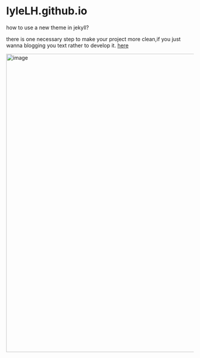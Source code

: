 # lyleLH.github.io

how to use a new theme in jekyll?

there is one necessary step to make your project more clean,if you just wanna blogging you text rather to develop it. [here](https://mmistakes.github.io/minimal-mistakes/docs/quick-start-guide/#remove-the-unnecessary)


<img width="800" alt="image" src="https://user-images.githubusercontent.com/13076897/194746728-d1d12b2e-ee62-4343-bb56-d303535789d1.png">
